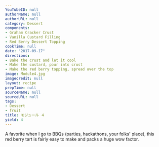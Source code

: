 ```yaml
---
YouTubeID: null
authorName: null
authorURL: null
category: Dessert
components:
- Graham Cracker Crust
- Vanilla Custard Filling
- Red Berry Dessert Topping
cookTime: null
date: "2017-09-17"
directions:
- Bake the crust and let it cool
- Make the custard, pour into crust
- Make the red berry topping, spread over the top
image: Module4.jpg
imagecredit: null
layout: recipe
prepTime: null
sourceName: null
sourceURL: null
tags:
- Dessert
- fruit
title: モジュール ４
yield: 4
---
```


A favorite when I go to BBQs (parties, hackathons, your folks' place), this red berry tart is fairly easy to make and packs a huge wow factor.